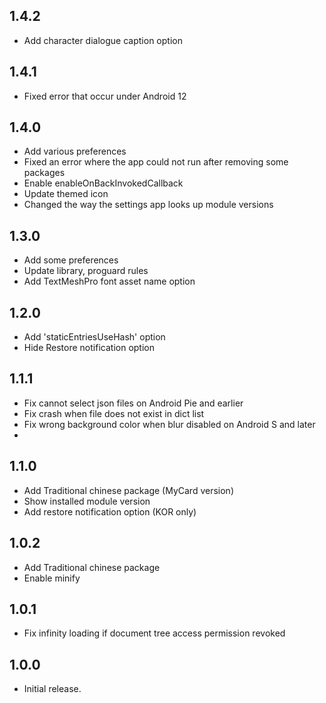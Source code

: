 ## 1.4.2

- Add character dialogue caption option

## 1.4.1

- Fixed error that occur under Android 12

## 1.4.0

- Add various preferences
- Fixed an error where the app could not run after removing some packages
- Enable enableOnBackInvokedCallback
- Update themed icon
- Changed the way the settings app looks up module versions

## 1.3.0

- Add some preferences
- Update library, proguard rules
- Add TextMeshPro font asset name option

## 1.2.0

- Add 'staticEntriesUseHash' option
- Hide Restore notification option

## 1.1.1

- Fix cannot select json files on Android Pie and earlier
- Fix crash when file does not exist in dict list
- Fix wrong background color when blur disabled on Android S and later
- 
## 1.1.0

- Add Traditional chinese package (MyCard version)
- Show installed module version
- Add restore notification option (KOR only)

## 1.0.2

- Add Traditional chinese package
- Enable minify

## 1.0.1

- Fix infinity loading if document tree access permission revoked

## 1.0.0

- Initial release.